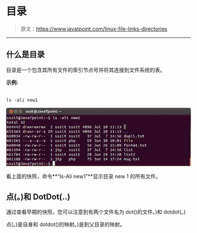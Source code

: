 # 目录

> 原文：<https://www.javatpoint.com/linux-file-links-directories>

* * *

## 什么是目录

目录是一个包含其所有文件的索引节点号并将其连接到文件系统的表。

**示例:**

```

ls -ali new1 

```

![Linux File Link Directories](img/85a3ef0ed7d96366016052002729f23b.png)

看上面的快照，命令**“ls-Ali new1”**显示目录 new 1 的所有文件。

## 点(。)和 DotDot(..)

通过查看早期的快照，您可以注意到有两个文件名为 dot()的文件。)和 dotdot(。)

点(。)是自身和 dotdot()的映射。)是到父目录的映射。